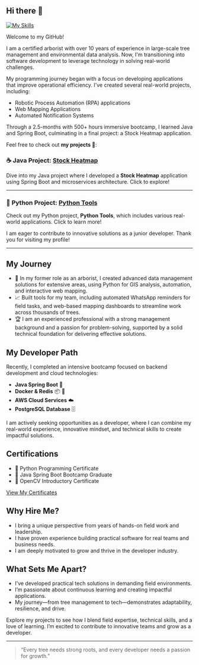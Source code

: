 ## Hi there 👋
[![My Skills](https://skillicons.dev/icons?i=java,python,html,css,js,aws,postgresql,opencv,netlify,docker,redis,postman)](https://skillicons.dev)

<!--
**ckrickyh/ckrickyh** is a ✨ _special_ ✨ repository because its `README.md` (this file) appears on your GitHub profile.
-->

Welcome to my GitHub!

I am a certified arborist with over 10 years of experience in large-scale tree management and environmental data analysis. Now, I'm transitioning into software development to leverage technology in solving real-world challenges.

My programming journey began with a focus on developing applications that improve operational efficiency. I've created several real-world projects, including:

- Robotic Process Automation (RPA) applications
- Web Mapping Applications
- Automated Notification Systems
  
Through a 2.5-months with 500+ hours immersive bootcamp, I learned Java and Spring Boot, culminating in a final project: a Stock Heatmap application.

Feel free to check out **my projects 🚀**: 
### ☕ **Java Project: [Stock Heatmap](https://github.com/ckrickyh/bootcamp-finialProject)**

Dive into my Java project where I developed a **Stock Heatmap** application using Spring Boot and microservices architecture. Click to explore!

---

### 🐍 **Python Project: [Python Tools](https://github.com/ckrickyh/pythonTools)**

Check out my Python project, **Python Tools**, which includes various real-world applications. Click to learn more!


I am eager to contribute to innovative solutions as a junior developer. Thank you for visiting my profile!

----
## My Journey
 
- 🌲 In my former role as an arborist, I created advanced data management solutions for extensive areas, using Python for GIS analysis, automation, and interactive web mapping.
- 📈 Built tools for my team, including automated WhatsApp reminders for field tasks, and web-based mapping dashboards to streamline work across thousands of trees.
- 🏆 I am an experienced professional with a strong management background and a passion for problem-solving, supported by a solid technical foundation for delivering effective solutions.

## My Developer Path

Recently, I completed an intensive bootcamp focused on backend development and cloud technologies:
- **Java Spring Boot** 🌱
- **Docker & Redis** 📦 🧠
- **AWS Cloud Services** ☁️
- **PostgreSQL Database** 🗄️

I am actively seeking opportunities as a developer, where I can combine my real-world experience, innovative mindset, and technical skills to create impactful solutions.

## Certifications

- 🥇 Python Programming Certificate
- 🥇 Java Spring Boot Bootcamp Graduate
- 🥇 OpenCV Introductory Certificate

[View My Certificates](https://github.com/ckrickyh/certificates)

## Why Hire Me?

- I bring a unique perspective from years of hands-on field work and leadership.
- I have proven experience building practical software for real teams and business needs.
- I am deeply motivated to grow and thrive in the developer industry.

## What Sets Me Apart?
- I’ve developed practical tech solutions in demanding field environments.
- I’m passionate about continuous learning and creating impactful applications.
- My journey—from tree management to tech—demonstrates adaptability, resilience, and drive.

Explore my projects to see how I blend field expertise, technical skills, and a love of learning. I’m excited to contribute to innovative teams and grow as a developer.

---

> “Every tree needs strong roots, and every developer needs a passion for growth.”
